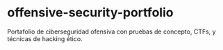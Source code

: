 # offensive-security-portfolio
Portafolio de ciberseguridad ofensiva con pruebas de concepto, CTFs, y técnicas de hacking ético.
